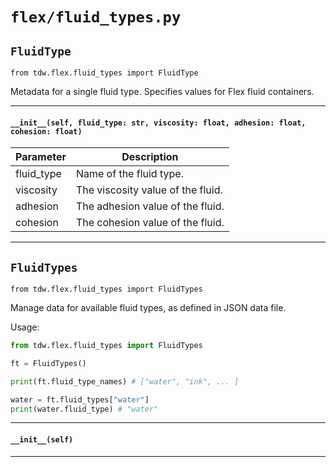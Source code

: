 # `flex/fluid_types.py`

## `FluidType`

`from tdw.flex.fluid_types import FluidType`

Metadata for a single fluid type. Specifies values for Flex fluid containers.

***

#### `__init__(self, fluid_type: str, viscosity: float, adhesion: float, cohesion: float)`


| Parameter | Description |
| --- | --- |
| fluid_type | Name of the fluid type. |
| viscosity | The viscosity value of the fluid. |
| adhesion | The adhesion value of the fluid. |
| cohesion | The cohesion value of the fluid. |

***

## `FluidTypes`

`from tdw.flex.fluid_types import FluidTypes`

Manage data for available fluid types, as defined in JSON data file.

Usage:

```python
from tdw.flex.fluid_types import FluidTypes

ft = FluidTypes()

print(ft.fluid_type_names) # ["water", "ink", ... ]

water = ft.fluid_types["water"]
print(water.fluid_type) # "water"
```

***

#### `__init__(self)`

***

